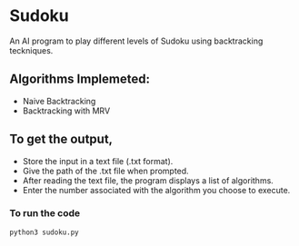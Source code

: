 # Sudoku
An AI program to play different levels of Sudoku using backtracking teckniques.

## Algorithms Implemeted:
* Naive Backtracking
* Backtracking with MRV


## To get the output,
* Store the input in a text file (.txt format).
* Give the path of the .txt file when prompted.
* After reading the text file, the program displays a list of algorithms.
* Enter the number associated with the algorithm you choose to execute.


### To run the code 
```
python3 sudoku.py
```
